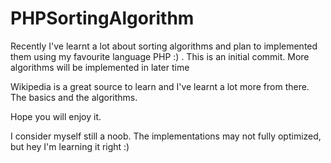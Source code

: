 PHPSortingAlgorithm
===================

Recently I've learnt a lot about sorting algorithms and plan to implemented them using my
favourite language PHP :) . This is an initial commit. More algorithms will be implemented in later time

Wikipedia is a great source to learn and I've learnt a lot more from there. The basics and the algorithms.

Hope you will enjoy it. 

I consider myself still a noob. The implementations may not fully optimized, but hey I'm learning it right :)


